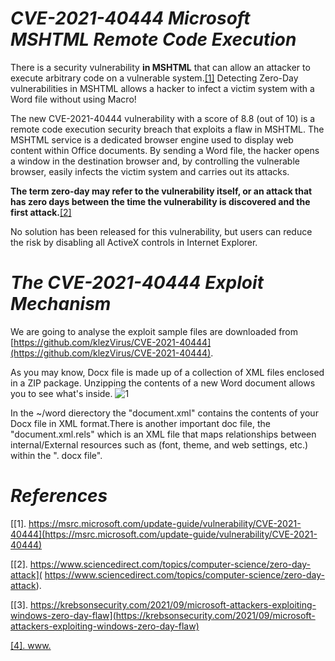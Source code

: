 # *CVE-2021-40444 Microsoft MSHTML Remote Code Execution*

There is a security vulnerability **in MSHTML** that can allow an attacker to execute arbitrary code on a vulnerable system.[[1]](https://msrc.microsoft.com/update-guide/vulnerability/CVE-2021-40444) Detecting Zero-Day vulnerabilities in MSHTML allows a hacker to infect a victim system with a Word file without using Macro!

The new CVE-2021-40444 vulnerability with a score of 8.8 (out of 10) is a remote code execution security breach that exploits a flaw in MSHTML. The MSHTML service is a dedicated browser engine used to display web content within Office documents. By sending a Word file, the hacker opens a window in the destination browser and, by controlling the vulnerable browser, easily infects the victim system and carries out its attacks.

**The term zero-day may refer to the vulnerability itself, or an attack that has zero days between the time the vulnerability is discovered and the first attack.**[[2]](https://krebsonsecurity.com/2021/09/microsoft-attackers-exploiting-windows-zero-day-flaw)

No solution has been released for this vulnerability, but users can reduce the risk by disabling all ActiveX controls in Internet Explorer.

# *The CVE-2021-40444 Exploit Mechanism*

We are going to analyse the exploit sample files are downloaded from  [https://github.com/klezVirus/CVE-2021-40444](https://github.com/klezVirus/CVE-2021-40444).

As you may know, Docx file is made up of a collection of XML files enclosed in a ZIP package. Unzipping the contents of a new Word document allows you to see what's inside.
![1](https://user-images.githubusercontent.com/90869009/160325889-18092c10-3ef7-4664-b85c-6e3a0eb9a33f.jpg)



In the ~/word dierectory the  "document.xml" contains the contents of your Docx file in XML format.There is another important doc file, the "document.xml.rels"  which is an XML file that maps relationships between internal/External resources such as (font, theme, and web settings, etc.) within the ". docx file". 




 # *References*
 [[1]. https://msrc.microsoft.com/update-guide/vulnerability/CVE-2021-40444](https://msrc.microsoft.com/update-guide/vulnerability/CVE-2021-40444)
 
 [[2].  https://www.sciencedirect.com/topics/computer-science/zero-day-attack]( https://www.sciencedirect.com/topics/computer-science/zero-day-attack).

 [[3]. https://krebsonsecurity.com/2021/09/microsoft-attackers-exploiting-windows-zero-day-flaw](https://krebsonsecurity.com/2021/09/microsoft-attackers-exploiting-windows-zero-day-flaw)
 
 [[4]. www.](https://)






